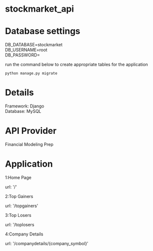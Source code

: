 # stockmarket_api

# Database settings

DB_DATABASE=stockmarket\
DB_USERNAME=root\
DB_PASSWORD=

run the command below to create appropriate tables for the application

```
python manage.py migrate
```

# Details
Framework: Django\
Database:  MySQL

# API Provider
Financial Modeling Prep

 
# Application
1:Home Page

url: '/'

2:Top Gainers

url: '/topgainers'

3:Top Losers

url: '/toplosers

4:Company Details

url: '/companydetails/{company_symbol}'

